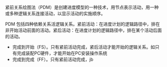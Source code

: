 紧前关系绘图法（PDM）是创建进度模型的一种技术，用节点表示活动，用一种或多种逻辑关系连接活动，以显示活动的实施顺序。

PDM 包括四种依赖关系活逻辑关系。紧前活动：在进度计划的逻辑路径中，排在非开始活动前面的活动。紧后活动：在进度计划的逻辑路径中，排在某个活动后面的活动。
+ 完成到开始（FS）。只有紧前活动完成，紧后活动才能开始的逻辑关系。如只有完成装配PC硬件，才能开始在PC安装操作系统
+ 完成到完成（FF）。只有紧前活动完成，jb